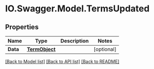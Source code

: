 # IO.Swagger.Model.TermsUpdated
## Properties

Name | Type | Description | Notes
------------ | ------------- | ------------- | -------------
**Data** | [**TermObject**](TermObject.md) |  | [optional] 

[[Back to Model list]](../README.md#documentation-for-models) [[Back to API list]](../README.md#documentation-for-api-endpoints) [[Back to README]](../README.md)

